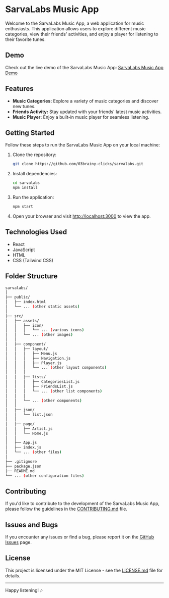 # SarvaLabs Music App

Welcome to the SarvaLabs Music App, a web application for music enthusiasts. This application allows users to explore different music categories, view their friends' activities, and enjoy a player for listening to their favorite tunes.

## Demo

Check out the live demo of the SarvaLabs Music App: [SarvaLabs Music App Demo](https://sarvalabs-csk.netlify.app/)

## Features

- **Music Categories:** Explore a variety of music categories and discover new tunes.
- **Friends Activity:** Stay updated with your friends' latest music activities.
- **Music Player:** Enjoy a built-in music player for seamless listening.

## Getting Started

Follow these steps to run the SarvaLabs Music App on your local machine:

1. Clone the repository:

   ```bash
   git clone https://github.com/03brainy-clicks/sarvalabs.git
   ```

2. Install dependencies:

   ```bash
   cd sarvalabs
   npm install
   ```

3. Run the application:

   ```bash
   npm start
   ```

4. Open your browser and visit [http://localhost:3000](http://localhost:3000) to view the app.

## Technologies Used

- React
- JavaScript
- HTML
- CSS (Tailwind CSS)

## Folder Structure

```bash
sarvalabs/
│
├── public/
│   ├── index.html
│   └── ... (other static assets)
│
├── src/
│   ├── assets/
│   │   ├── icon/
│   │   │   └── ... (various icons)
│   │   └── ... (other images)
│   │
│   ├── component/
│   │   ├── layout/
│   │   │   ├── Menu.js
│   │   │   ├── Navigation.js
│   │   │   ├── Player.js
│   │   │   └── ... (other layout components)
│   │   │
│   │   ├── lists/
│   │   │   ├── CategoriesList.js
│   │   │   ├── FriendsList.js
│   │   │   └── ... (other list components)
│   │   │
│   │   └── ... (other components)
│   │
│   ├── json/
│   │   └── list.json
│   │
│   ├── page/
│   │   ├── Artist.js
│   │   └── Home.js
│   │
│   ├── App.js
│   ├── index.js
│   └── ... (other files)
│
├── .gitignore
├── package.json
├── README.md
└── ... (other configuration files)
```

## Contributing

If you'd like to contribute to the development of the SarvaLabs Music App, please follow the guidelines in the [CONTRIBUTING.md](CONTRIBUTING.md) file.

## Issues and Bugs

If you encounter any issues or find a bug, please report it on the [GitHub Issues](https://github.com/03brainy-clicks/sarvalabs/issues) page.

## License

This project is licensed under the MIT License - see the [LICENSE.md](LICENSE.md) file for details.

---

Happy listening! 🎶